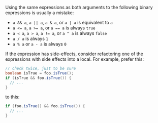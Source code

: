 Using the same expressions as both arguments to the following binary expressions
is usually a mistake:

*   `a && a`, `a || a`, `a & a`, or `a | a` is equivalent to `a`
*   `a <= a`, `a >= a`, or `a == a` is always `true`
*   `a < a`, `a > a`, `a != a`, or `a ^ a` is always `false`
*   `a / a` is always `1`
*   `a % a` or `a - a` is always `0`

If the expression has side-effects, consider refactoring one of the expressions
with side effects into a local. For example, prefer this:

```java
// check twice, just to be sure
boolean isTrue = foo.isTrue();
if (isTrue && foo.isTrue()) {
  // ...
}
```

to this:

```java
if (foo.isTrue() && foo.isTrue()) {
  // ...
}
```
